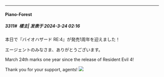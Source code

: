 ﻿*****

####  Piano-Forest  
##### 3311#         楼主| 发表于 2024-3-24 02:16

本日で『バイオハザード RE:4』が発売1周年を迎えました！

エージェントのみなさま、ありがとうございます。

March 24th marks one year since the release of Resident Evil 4!

Thank you for your support, agents!
<img src="https://p.sda1.dev/16/3a5608fc076c8aaacb2ebe703604fbbd/20240324_021323.jpg" referrerpolicy="no-referrer">

